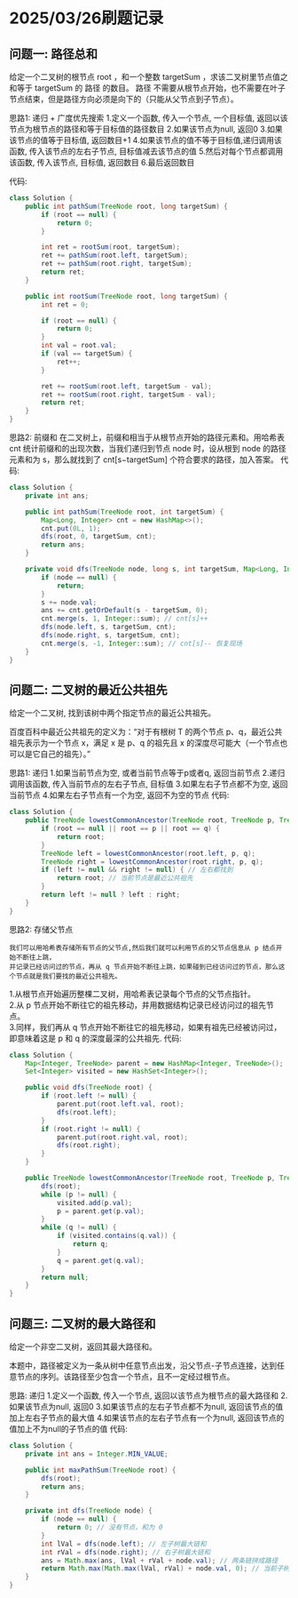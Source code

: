 # 2025/03/26刷题记录
## 问题一: 路径总和
给定一个二叉树的根节点 root ，和一个整数 targetSum ，求该二叉树里节点值之和等于 targetSum 的 路径 的数目。
路径 不需要从根节点开始，也不需要在叶子节点结束，但是路径方向必须是向下的（只能从父节点到子节点）。

思路1: 递归 + 广度优先搜索
    1.定义一个函数, 传入一个节点, 一个目标值, 返回以该节点为根节点的路径和等于目标值的路径数目
    2.如果该节点为null, 返回0
    3.如果该节点的值等于目标值, 返回数目+1
    4.如果该节点的值不等于目标值,递归调用该函数, 传入该节点的左右子节点, 目标值减去该节点的值
    5.然后对每个节点都调用该函数, 传入该节点, 目标值, 返回数目
    6.最后返回数目

代码:
```java
class Solution {
    public int pathSum(TreeNode root, long targetSum) {
        if (root == null) {
            return 0;
        }

        int ret = rootSum(root, targetSum);
        ret += pathSum(root.left, targetSum);
        ret += pathSum(root.right, targetSum);
        return ret;
    }

    public int rootSum(TreeNode root, long targetSum) {
        int ret = 0;

        if (root == null) {
            return 0;
        }
        int val = root.val;
        if (val == targetSum) {
            ret++;
        } 

        ret += rootSum(root.left, targetSum - val);
        ret += rootSum(root.right, targetSum - val);
        return ret;
    }
}
```

思路2: 前缀和
    在二叉树上，前缀和相当于从根节点开始的路径元素和。用哈希表 cnt 统计前缀和的出现次数，当我们递归到节点 node 时，设从根到 node 的路径元素和为 s，那么就找到了 cnt[s−targetSum] 个符合要求的路径，加入答案。
代码:
```java
class Solution {
    private int ans;

    public int pathSum(TreeNode root, int targetSum) {
        Map<Long, Integer> cnt = new HashMap<>();
        cnt.put(0L, 1);
        dfs(root, 0, targetSum, cnt);
        return ans;
    }

    private void dfs(TreeNode node, long s, int targetSum, Map<Long, Integer> cnt) {
        if (node == null) {
            return;
        }
        s += node.val;
        ans += cnt.getOrDefault(s - targetSum, 0);
        cnt.merge(s, 1, Integer::sum); // cnt[s]++
        dfs(node.left, s, targetSum, cnt);
        dfs(node.right, s, targetSum, cnt);
        cnt.merge(s, -1, Integer::sum); // cnt[s]-- 恢复现场
    }
}
```

## 问题二: 二叉树的最近公共祖先
给定一个二叉树, 找到该树中两个指定节点的最近公共祖先。

百度百科中最近公共祖先的定义为：“对于有根树 T 的两个节点 p、q，最近公共祖先表示为一个节点 x，满足 x 是 p、q 的祖先且 x 的深度尽可能大（一个节点也可以是它自己的祖先）。”

思路1: 递归
    1.如果当前节点为空, 或者当前节点等于p或者q, 返回当前节点
    2.递归调用该函数, 传入当前节点的左右子节点, 目标值
    3.如果左右子节点都不为空, 返回当前节点
    4.如果左右子节点有一个为空, 返回不为空的节点
代码:
```java
class Solution {
    public TreeNode lowestCommonAncestor(TreeNode root, TreeNode p, TreeNode q) {
        if (root == null || root == p || root == q) {
            return root;
        }
        TreeNode left = lowestCommonAncestor(root.left, p, q);
        TreeNode right = lowestCommonAncestor(root.right, p, q);
        if (left != null && right != null) { // 左右都找到
            return root; // 当前节点是最近公共祖先
        }
        return left != null ? left : right;
    }
}
```

思路2: 存储父节点

    我们可以用哈希表存储所有节点的父节点,然后我们就可以利用节点的父节点信息从 p 结点开始不断往上跳，  
    并记录已经访问过的节点，再从 q 节点开始不断往上跳，如果碰到已经访问过的节点，那么这个节点就是我们要找的最近公共祖先。

1.从根节点开始遍历整棵二叉树，用哈希表记录每个节点的父节点指针。  
2.从 p 节点开始不断往它的祖先移动，并用数据结构记录已经访问过的祖先节点。  
3.同样，我们再从 q 节点开始不断往它的祖先移动，如果有祖先已经被访问过，即意味着这是 p 和 q 的深度最深的公共祖先.
代码:
```java
class Solution {
    Map<Integer, TreeNode> parent = new HashMap<Integer, TreeNode>();
    Set<Integer> visited = new HashSet<Integer>();

    public void dfs(TreeNode root) {
        if (root.left != null) {
            parent.put(root.left.val, root);
            dfs(root.left);
        }
        if (root.right != null) {
            parent.put(root.right.val, root);
            dfs(root.right);
        }
    }

    public TreeNode lowestCommonAncestor(TreeNode root, TreeNode p, TreeNode q) {
        dfs(root);
        while (p != null) {
            visited.add(p.val);
            p = parent.get(p.val);
        }
        while (q != null) {
            if (visited.contains(q.val)) {
                return q;
            }
            q = parent.get(q.val);
        }
        return null;
    }
}
```
## 问题三: 二叉树的最大路径和
给定一个非空二叉树，返回其最大路径和。

本题中，路径被定义为一条从树中任意节点出发，沿父节点-子节点连接，达到任意节点的序列。该路径至少包含一个节点，且不一定经过根节点。

思路: 递归
   1.定义一个函数, 传入一个节点, 返回以该节点为根节点的最大路径和
   2.如果该节点为null, 返回0
   3.如果该节点的左右子节点都不为null, 返回该节点的值加上左右子节点的最大值
   4.如果该节点的左右子节点有一个为null, 返回该节点的值加上不为null的子节点的值 
代码:
```java
class Solution {
    private int ans = Integer.MIN_VALUE;

    public int maxPathSum(TreeNode root) {
        dfs(root);
        return ans;
    }

    private int dfs(TreeNode node) {
        if (node == null) {
            return 0; // 没有节点，和为 0
        }
        int lVal = dfs(node.left); // 左子树最大链和
        int rVal = dfs(node.right); // 右子树最大链和
        ans = Math.max(ans, lVal + rVal + node.val); // 两条链拼成路径
        return Math.max(Math.max(lVal, rVal) + node.val, 0); // 当前子树最大链和（注意这里和 0 取最大值了）
    }
}
```